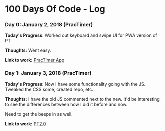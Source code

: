 # 100 Days Of Code - Log

### Day 0: January 2, 2018 (PracTimer)

**Today's Progress**: Worked out keyboard and swipe UI for PWA version of PT

**Thoughts:** Went easy.

**Link to work:** [PracTimer App](https://practimer.me/)

### Day 1: January 3, 2018 (PracTimer)

**Today's Progress**: Now I have some functionality going with the JS. Tweaked the CSS some, created repo, etc.

**Thoughts:** I have the old JS commented next to the new. It'd be interesting to see the differences between how I did it before and now. 

Need to get the beeps in as well.

**Link to work:** [PT2.0](https://github.com/jacoby/PT2.0)
